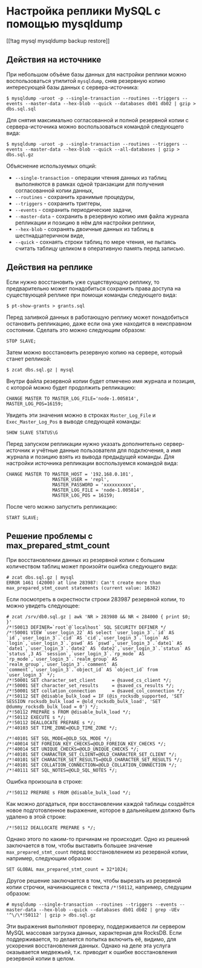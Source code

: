 Настройка реплики MySQL с помощью mysqldump
===========================================

[[!tag mysql mysqldump backup restore]]

Действия на источнике
---------------------

При небольшом объёме базы данных для настройки реплики можно воспользоваться утилитой `mysqldump`, сняв резервную копию интересующей базы данных с сервера-источника:

    $ mysqldump -uroot -p --single-transaction --routines --triggers --events --master-data --hex-blob --quick --databases db01 db02 | gzip > dbs.sql.sql

Для снятия максимально согласованной и полной резервной копии с сервера-источника можно воспользоваться командой следующего вида:

    $ mysqldump -uroot -p --single-transaction --routines --triggers --events --master-data --hex-blob --quick --all-databases | gzip > dbs.sql.gz

Объяснение используемых опций:

* `--single-transaction` - операции чтения данных из таблиц выполняются в рамках одной транзакции для получения согласованной копии данных,
* `--routines` - сохранить хранимые процедуры,
* `--triggers` - сохранить триггеры,
* `--events` - сохранить периодические задачи,
* `--master-data` - сохранить в резервную копию имя файла журнала репликации и позицию в нём для настройки реплики,
* `--hex-blob` - сохранять двоичные данных из таблиц в шестнадцатеричном виде,
* `--quick` - сохнаять строки таблиц по мере чтения, не пытаясь считать таблицу целиком в оперативную память перед записью.

Действия на реплике
-------------------

Если нужно восстановить уже существующую реплику, то предварительно может понадобиться сохранить права доступа на существующей реплике при помощи команды следующего вида:

    $ pt-show-grants > grants.sql

Перед заливкой данных в работающую реплику может понадобиться остановить репликацию, даже если она уже находится в неисправном состоянии. Сделать это можно следующим образом:

    STOP SLAVE;

Затем можно восстановить резервную копию на сервере, который станет репликой:

    $ zcat dbs.sql.gz | mysql

Внутри файла резервной копии будет отмечено имя журнала и позиция, с которой можно будет продолжить репликацию:

    CHANGE MASTER TO MASTER_LOG_FILE='node-1.005814', MASTER_LOG_POS=16159;

Увидеть эти значения можно в строках `Master_Log_File` и `Exec_Master_Log_Pos` в выводе следующей команды:

    SHOW SLAVE STATUS\G

Перед запуском репликации нужно указать дополнительно сервер-источник и учётные данные пользователя для подключения, а имя журнала и позицию взять из вывода предыдущей команды. Для настройки источника репликации воспользуемся командой вида:

    CHANGE MASTER TO MASTER_HOST = '192.168.0.101',
                     MASTER_USER = 'repl',
                     MASTER_PASSWORD = 'xxxxxxxxxx',
                     MASTER_LOG_FILE = 'node-1.005814',
                     MASTER_LOG_POS = 16159;

После чего можно запустить репликацию:

    START SLAVE;

Решение проблемы с max_prepared_stmt_count
------------------------------------------

При восстановлении данных из резервной копии с большим количеством таблиц может произойти ошибка следующего вида:

    # zcat dbs.sql.gz | mysql
    ERROR 1461 (42000) at line 283987: Can't create more than max_prepared_stmt_count statements (current value: 16382)

Если посмотреть в окрестности строки 283987 резервной копии, то можно увидеть следующее:

    # zcat /srv/db0.sql.gz | awk 'NR > 283980 && NR < 284000 { print $0; }'
    /*!50013 DEFINER=`root`@`localhost` SQL SECURITY DEFINER */
    /*!50001 VIEW `user_login_22` AS select `user_login_3`.`id` AS `id`,`user_login_3`.`cid` AS `cid`,`user_login_3`.`login` AS `login`,`user_login_3`.`pswd` AS `pswd`,`user_login_3`.`date1` AS `date1`,`user_login_3`.`date2` AS `date2`,`user_login_3`.`status` AS `status`,3 AS `session`,`user_login_3`.`rp_mode` AS `rp_mode`,`user_login_3`.`realm_group` AS `realm_group`,`user_login_3`.`comment` AS `comment`,`user_login_3`.`object_id` AS `object_id` from `user_login_3` */;
    /*!50001 SET character_set_client      = @saved_cs_client */;
    /*!50001 SET character_set_results     = @saved_cs_results */;
    /*!50001 SET collation_connection      = @saved_col_connection */;
    /*!50112 SET @disable_bulk_load = IF (@is_rocksdb_supported, 'SET SESSION rocksdb_bulk_load = @old_rocksdb_bulk_load', 'SET @dummy_rocksdb_bulk_load = 0') */;
    /*!50112 PREPARE s FROM @disable_bulk_load */;
    /*!50112 EXECUTE s */;
    /*!50112 DEALLOCATE PREPARE s */;
    /*!40103 SET TIME_ZONE=@OLD_TIME_ZONE */;
    
    /*!40101 SET SQL_MODE=@OLD_SQL_MODE */;
    /*!40014 SET FOREIGN_KEY_CHECKS=@OLD_FOREIGN_KEY_CHECKS */;
    /*!40014 SET UNIQUE_CHECKS=@OLD_UNIQUE_CHECKS */;
    /*!40101 SET CHARACTER_SET_CLIENT=@OLD_CHARACTER_SET_CLIENT */;
    /*!40101 SET CHARACTER_SET_RESULTS=@OLD_CHARACTER_SET_RESULTS */;
    /*!40101 SET COLLATION_CONNECTION=@OLD_COLLATION_CONNECTION */;
    /*!40111 SET SQL_NOTES=@OLD_SQL_NOTES */;

Ошибка произошла в строке:

    /*!50112 PREPARE s FROM @disable_bulk_load */;

Как можно догадаться, при восстановлении каждой таблицы создаётся новое подготовленное выражение, которое в дальнейшем должно быть удалено в этой строке:

    /*!50112 DEALLOCATE PREPARE s */;

Однако этого по каким-то причинам не происходит. Одно из решений заключается в том, чтобы выставить большее значение `max_prepared_stmt_count` перед восстановлением из резервной копии, например, следующим образом:

    SET GLOBAL max_prepared_stmt_count = 32*1024;

Другое решение заключается в том, чтобы вырезать из резервной копии строчки, начинающиеся с текста `/*!50112`, например, следущим образом:

    # mysqldump --single-transaction --routines --triggers --events --master-data --hex-blob --quick --databases db01 db02 | grep -UEv '^\/\*!50112' | gzip > dbs.sql.gz

Эти выражения выполняют проверку, поддерживается ли сервером MySQL массовая загрузка данных, характерная для RocksDB. Если поддерживается, то делается попытка включить её, видимо, для ускорения восстановления данных. Однако на деле эта услуга оказывается медвежьей, т.к. приводит к ошибке восстановления резервной копии в целом.

